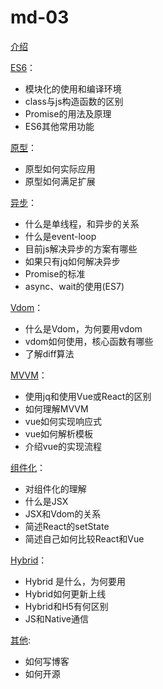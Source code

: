 # md-03

[介绍](./01.md)

[ES6](./02.md)：
- 模块化的使用和编译环境
- class与js构造函数的区别
- Promise的用法及原理
- ES6其他常用功能

[原型](./03.md)：
- 原型如何实际应用
- 原型如何满足扩展

[异步](04.md)：
- 什么是单线程，和异步的关系
- 什么是event-loop
- 目前js解决异步的方案有哪些
- 如果只有jq如何解决异步
- Promise的标准
- async、wait的使用(ES7)

[Vdom](./05.md)：
- 什么是Vdom，为何要用vdom
- vdom如何使用，核心函数有哪些
- 了解diff算法

[MVVM](./06.md)：
- 使用jq和使用Vue或React的区别
- 如何理解MVVM
- vue如何实现响应式
- vue如何解析模板
- 介绍vue的实现流程

[组件化](./07.md)：
- 对组件化的理解
- 什么是JSX
- JSX和Vdom的关系
- 简述React的setState
- 简述自己如何比较React和Vue

[Hybrid](./08.md)：
- Hybrid 是什么，为何要用
- Hybrid如何更新上线
- Hybrid和H5有何区别
- JS和Native通信

[其他](./09.md):
- 如何写博客
- 如何开源



